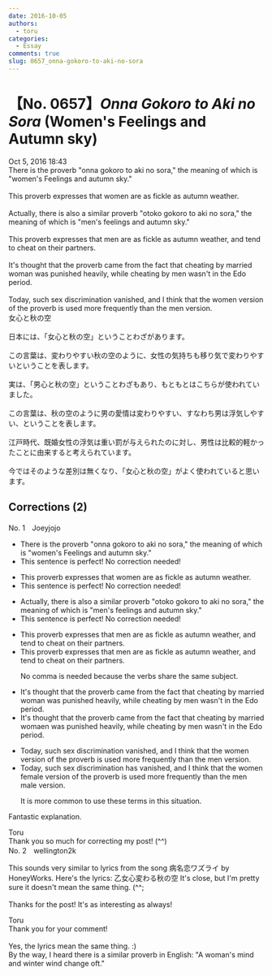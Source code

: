 ```yaml
---
date: 2016-10-05
authors:
  - toru
categories:
  - Essay
comments: true
slug: 0657_onna-gokoro-to-aki-no-sora
---
```


# 【No. 0657】<strong><em>Onna Gokoro to Aki no Sora</strong></em> (Women's Feelings and Autumn sky)
<div class="date">Oct 5, 2016 18:43</div>
<div id="post"><div id="body_show_ori">
There is the proverb "onna gokoro to aki no sora," the meaning of which is "women's Feelings and autumn sky."<br/><br/>This proverb expresses that women are as fickle as autumn weather.<br/><br/>Actually, there is also a similar proverb "otoko gokoro to aki no sora," the meaning of which is "men's feelings and autumn sky."<br/><br/>This proverb expresses that men are as fickle as autumn weather, and tend to cheat on their partners.<br/><br/>It's thought that the proverb came from the fact that cheating by married woman was punished heavily, while cheating by men wasn't in the Edo period.<br/><br/>Today, such sex discrimination vanished, and I think that the women version of the proverb is used more frequently than the men version.
</div></div>

<!-- more -->

<div id="post_ja"><div id="body_show_mo">
女心と秋の空<br/><br/>日本には、「女心と秋の空」ということわざがあります。<br/><br/>この言葉は、変わりやすい秋の空のように、女性の気持ちも移り気で変わりやすいということを表します。<br/><br/>実は、「男心と秋の空」ということわざもあり、もともとはこちらが使われていました。<br/><br/>この言葉は、秋の空のように男の愛情は変わりやすい、すなわち男は浮気しやすい、ということを表します。<br/><br/>江戸時代、既婚女性の浮気は重い罰が与えられたのに対し、男性は比較的軽かったことに由来すると考えられています。<br/><br/>今ではそのような差別は無くなり、「女心と秋の空」がよく使われていると思います。
</div></div>

## Corrections (2)
<div id="block"><div class="first_name"> No. 1　<span class="just_name">Joeyjojo</span></div><div id="block2">
<ul class="correction_field">
<li class="incorrect">There is the proverb "onna gokoro to aki no sora," the meaning of which is "women's Feelings and autumn sky."</li>
<li class="corrected perfect">This sentence is perfect! No correction needed!</li>
</ul>
<ul class="correction_field">
<li class="incorrect">This proverb expresses that women are as fickle as autumn weather.</li>
<li class="corrected perfect">This sentence is perfect! No correction needed!</li>
</ul>
<ul class="correction_field">
<li class="incorrect">Actually, there is also a similar proverb "otoko gokoro to aki no sora," the meaning of which is "men's feelings and autumn sky."</li>
<li class="corrected perfect">This sentence is perfect! No correction needed!</li>
</ul>
<ul class="correction_field">
<li class="incorrect">This proverb expresses that men are as fickle as autumn weather, and tend to cheat on their partners.</li>
<li class="corrected correct">
This proverb expresses that men are as fickle as autumn weather<span class="f_red"><span class="sline">,</span></span> and tend to cheat on their partners.
<p class="correction_comment">No comma is needed because the verbs share the same subject.</p>
</li>
</ul>
<ul class="correction_field">
<li class="incorrect">It's thought that the proverb came from the fact that cheating by married woman was punished heavily, while cheating by men wasn't in the Edo period.</li>
<li class="corrected correct">
It's thought that the proverb came from the fact that cheating by married wom<span class="f_red">a</span><span class="f_blue">e</span>n was punished heavily, while cheating by men wasn't in the Edo period.
</li>
</ul>
<ul class="correction_field">
<li class="incorrect">Today, such sex discrimination vanished, and I think that the women version of the proverb is used more frequently than the men version.</li>
<li class="corrected correct">
Today, such sex discrimination <span class="f_blue">has </span>vanished, and I think that the <span class="f_red"><span class="sline">women</span></span> <span class="f_blue">female </span>version of the proverb is used more frequently than the <span class="sline"><span class="f_red">men</span></span> <span class="f_blue">male </span>version.
<p class="correction_comment">It is more common to use these terms in this situation.</p>
</li>
</ul>
<p class="comment_small">
 Fantastic explanation.
</p>

</div><div class="name"><span class="just_name">Toru</span><br>
Thank you so much for correcting my post! (^^)
</div>
</div>
<div id="block"><div class="first_name"> No. 2　<span class="just_name">wellington2k</span></div><div id="block2">
<p class="comment_small">
 This sounds very similar to lyrics from the song 病名恋ワズライ by HoneyWorks. Here's the lyrics: 乙女心変わる秋の空 It's close, but I'm pretty sure it doesn't mean the same thing. (^^;
 <br/>
 <br/>
 Thanks for the post! It's as interesting as always!
</p>

</div><div class="name"><span class="just_name">Toru</span><br>
Thank you for your comment!<br/><br/>Yes, the lyrics mean the same thing. :)<br/>By the way, I heard there is a similar proverb in English: "A woman's mind and winter wind change oft."
</div>
</div>

